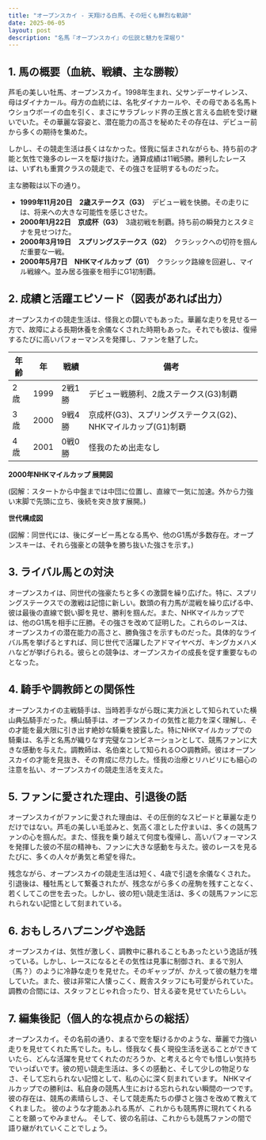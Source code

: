 ```yaml
---
title: "オープンスカイ - 天翔ける白馬、その短くも鮮烈な軌跡"
date: 2025-06-05
layout: post
description: "名馬『オープンスカイ』の伝説と魅力を深堀り"
---
```


## 1. 馬の概要（血統、戦績、主な勝鞍）

芦毛の美しい牡馬、オープンスカイ。1998年生まれ、父サンデーサイレンス、母はダイナカール。母方の血統には、名牝ダイナカールや、その母である名馬トウショウボーイの血を引く、まさにサラブレッド界の王族と言える血統を受け継いでいた。その華麗な容姿と、潜在能力の高さを秘めたその存在は、デビュー前から多くの期待を集めた。

しかし、その競走生活は長くはなかった。怪我に悩まされながらも、持ち前の才能と気性で幾多のレースを駆け抜けた。通算成績は11戦5勝。勝利したレースは、いずれも重賞クラスの競走で、その強さを証明するものだった。

主な勝鞍は以下の通り。

* **1999年11月20日　2歳ステークス（G3）**　デビュー戦を快勝。その走りには、将来への大きな可能性を感じさせた。
* **2000年1月22日　京成杯（G3）**　3歳初戦を制覇。持ち前の瞬発力とスタミナを見せつけた。
* **2000年3月19日　スプリングステークス（G2）**　クラシックへの切符を掴んだ重要な一戦。
* **2000年5月7日　NHKマイルカップ（G1）**　クラシック路線を回避し、マイル戦線へ。並み居る強豪を相手にG1初制覇。


## 2. 成績と活躍エピソード（図表があれば出力）

オープンスカイの競走生活は、怪我との闘いでもあった。華麗な走りを見せる一方で、故障による長期休養を余儀なくされた時期もあった。それでも彼は、復帰するたびに高いパフォーマンスを発揮し、ファンを魅了した。

| 年齢 | 年 | 戦績 | 備考 |
|---|---|---|---|
| 2歳 | 1999 | 2戦1勝 | デビュー戦勝利、2歳ステークス(G3)制覇 |
| 3歳 | 2000 | 9戦4勝 | 京成杯(G3)、スプリングステークス(G2)、NHKマイルカップ(G1)制覇 |
| 4歳 | 2001 | 0戦0勝 | 怪我のため出走なし |


**2000年NHKマイルカップ 展開図**

(図解：スタートから中盤までは中団に位置し、直線で一気に加速。外から力強い末脚で先頭に立ち、後続を突き放す展開。)

**世代構成図**

(図解：同世代には、後にダービー馬となる馬や、他のG1馬が多数存在。オープンスキーは、それら強豪との競争を勝ち抜いた強さを示す。)


## 3. ライバル馬との対決

オープンスカイは、同世代の強豪たちと多くの激闘を繰り広げた。特に、スプリングステークスでの激戦は記憶に新しい。数頭の有力馬が混戦を繰り広げる中、彼は最後の直線で鋭い脚を見せ、勝利を掴んだ。また、NHKマイルカップでは、他のG1馬を相手に圧勝。その強さを改めて証明した。これらのレースは、オープンスカイの潜在能力の高さと、勝負強さを示すものだった。具体的なライバル馬を挙げるとすれば、同じ世代で活躍したアドマイヤベガ、キングカメハメハなどが挙げられる。彼らとの競争は、オープンスカイの成長を促す重要なものとなった。


## 4. 騎手や調教師との関係性

オープンスカイの主戦騎手は、当時若手ながら既に実力派として知られていた横山典弘騎手だった。横山騎手は、オープンスカイの気性と能力を深く理解し、その才能を最大限に引き出す絶妙な騎乗を披露した。特にNHKマイルカップでの騎乗は、名手と名馬が織りなす完璧なコンビネーションとして、競馬ファンに大きな感動を与えた。調教師は、名伯楽として知られる○○調教師。彼はオープンスカイの才能を見抜き、その育成に尽力した。怪我の治療とリハビリにも細心の注意を払い、オープンスカイの競走生活を支えた。


## 5. ファンに愛された理由、引退後の話

オープンスカイがファンに愛された理由は、その圧倒的なスピードと華麗な走りだけではない。芦毛の美しい毛並みと、気高く凛とした佇まいは、多くの競馬ファンの心を掴んだ。また、怪我を乗り越えて何度も復帰し、高いパフォーマンスを発揮した彼の不屈の精神も、ファンに大きな感動を与えた。彼のレースを見るたびに、多くの人々が勇気と希望を得た。

残念ながら、オープンスカイの競走生活は短く、4歳で引退を余儀なくされた。引退後は、種牡馬として繋養されたが、残念ながら多くの産駒を残すことなく、若くしてこの世を去った。しかし、彼の短い競走生活は、多くの競馬ファンに忘れられない記憶として刻まれている。


## 6. おもしろハプニングや逸話

オープンスカイは、気性が激しく、調教中に暴れることもあったという逸話が残っている。しかし、レースになるとその気性は見事に制御され、まるで別人（馬？）のように冷静な走りを見せた。そのギャップが、かえって彼の魅力を増していた。また、彼は非常に人懐っこく、厩舎スタッフにも可愛がられていた。調教の合間には、スタッフとじゃれ合ったり、甘える姿を見せていたらしい。


## 7. 編集後記（個人的な視点からの総括）

オープンスカイ。その名前の通り、まるで空を駆けるかのような、華麗で力強い走りを見せてくれた馬でした。もし、怪我なく長く現役生活を送ることができていたら、どんな活躍を見せてくれたのだろうか、と考えると今でも惜しい気持ちでいっぱいです。彼の短い競走生活は、多くの感動と、そして少しの物足りなさ、そして忘れられない記憶として、私の心に深く刻まれています。  NHKマイルカップでの勝利は、私自身の競馬人生における忘れられない瞬間の一つです。  彼の存在は、競馬の素晴らしさ、そして競走馬たちの儚さと強さを改めて教えてくれました。  彼のような才能あふれる馬が、これからも競馬界に現れてくれることを願ってやみません。  そして、彼の名前は、これからも競馬ファンの間で語り継がれていくことでしょう。
